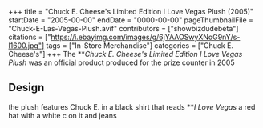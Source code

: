 +++
title = "Chuck E. Cheese's Limited Edition I Love Vegas Plush (2005)"
startDate = "2005-00-00"
endDate = "0000-00-00"
pageThumbnailFile = "Chuck-E-Las-Vegas-Plush.avif"
contributors = ["showbizdudebeta"]
citations = ["https://i.ebayimg.com/images/g/6jYAAOSwyXNoG9nY/s-l1600.jpg"]
tags = ["In-Store Merchandise"]
categories = ["Chuck E. Cheese's"]
+++
The ***Chuck E. Cheese's Limited Edition I Love Vegas Plush* was an official product produced for the prize counter in 2005 

## Design 

the plush features Chuck E. in a black shirt that reads ***I Love Vegas* a red hat with a white c on it and jeans 
